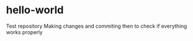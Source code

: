 # hello-world
Test repository
Making changes and commiting then to check if everything works properly
